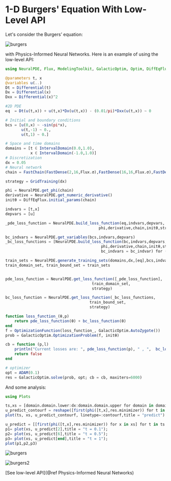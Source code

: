 # 1-D Burgers' Equation With Low-Level API

Let's consider the Burgers’ equation:

![burgers](https://user-images.githubusercontent.com/12683885/90985032-b6e19380-e581-11ea-89ee-cdfdc4ecf075.png)

with Physics-Informed Neural Networks. Here is an example of using the low-level API:

```julia
using NeuralPDE, Flux, ModelingToolkit, GalacticOptim, Optim, DiffEqFlux

@parameters t, x
@variables u(..)
Dt = Differential(t)
Dx = Differential(x)
Dxx = Differential(x)^2

#2D PDE
eq  = Dt(u(t,x)) + u(t,x)*Dx(u(t,x)) - (0.01/pi)*Dxx(u(t,x)) ~ 0

# Initial and boundary conditions
bcs = [u(0,x) ~ -sin(pi*x),
       u(t,-1) ~ 0.,
       u(t,1) ~ 0.]

# Space and time domains
domains = [t ∈ IntervalDomain(0.0,1.0),
           x ∈ IntervalDomain(-1.0,1.0)]
# Discretization
dx = 0.05
# Neural network
chain = FastChain(FastDense(2,16,Flux.σ),FastDense(16,16,Flux.σ),FastDense(16,1))

strategy = GridTraining(dx)

phi = NeuralPDE.get_phi(chain)
derivative = NeuralPDE.get_numeric_derivative()
initθ = DiffEqFlux.initial_params(chain)

indvars = [t,x]
depvars = [u]

_pde_loss_function = NeuralPDE.build_loss_function(eq,indvars,depvars,
                                         phi,derivative,chain,initθ,strategy)

bc_indvars = NeuralPDE.get_variables(bcs,indvars,depvars)
_bc_loss_functions = [NeuralPDE.build_loss_function(bc,indvars,depvars,
                                          phi,derivative,chain,initθ,strategy,
                                          bc_indvars = bc_indvar) for (bc,bc_indvar) in zip(bcs,bc_indvars)]

train_sets = NeuralPDE.generate_training_sets(domains,dx,[eq],bcs,indvars,depvars)
train_domain_set, train_bound_set = train_sets


pde_loss_function = NeuralPDE.get_loss_function([_pde_loss_function],
                                      train_domain_set,
                                      strategy)

bc_loss_function = NeuralPDE.get_loss_function(_bc_loss_functions,
                                     train_bound_set,
                                     strategy)

function loss_function_(θ,p)
    return pde_loss_function(θ) + bc_loss_function(θ)
end
f = OptimizationFunction(loss_function_, GalacticOptim.AutoZygote())
prob = GalacticOptim.OptimizationProblem(f, initθ)

cb = function (p,l)
    println("Current losses are: ", pde_loss_function(p), " , ",  bc_loss_function(p))
    return false
end

# optimizer
opt = ADAM(0.1)
res = GalacticOptim.solve(prob, opt; cb = cb, maxiters=6000)
```

And some analysis:

```julia
using Plots

ts,xs = [domain.domain.lower:dx:domain.domain.upper for domain in domains]
u_predict_contourf = reshape([first(phi([t,x],res.minimizer)) for t in ts for x in xs] ,length(xs),length(ts))
plot(ts, xs, u_predict_contourf, linetype=:contourf,title = "predict")

u_predict = [[first(phi([t,x],res.minimizer)) for x in xs] for t in ts ]
p1= plot(xs, u_predict[2],title = "t = 0.1");
p2= plot(xs, u_predict[6],title = "t = 0.5");
p3= plot(xs, u_predict[end],title = "t = 1");
plot(p1,p2,p3)
```

![burgers](https://user-images.githubusercontent.com/12683885/90984874-a0870800-e580-11ea-9fd4-af8a4e3c523e.png)


![burgers2](https://user-images.githubusercontent.com/12683885/90984856-8c430b00-e580-11ea-9206-1a88ebd24ca0.png)

[See low-level API](@ref Physics-Informed Neural Networks)
